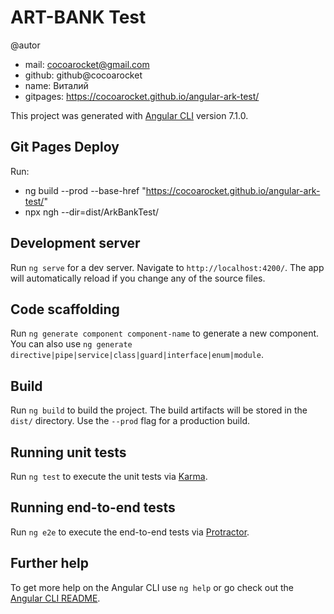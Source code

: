 # ART-BANK Test

@autor
* mail: cocoarocket@gmail.com
* github: github@cocoarocket
* name: Виталий
* gitpages: https://cocoarocket.github.io/angular-ark-test/


This project was generated with [Angular CLI](https://github.com/angular/angular-cli) version 7.1.0.

## Git Pages Deploy

Run:
* ng build --prod --base-href "https://cocoarocket.github.io/angular-ark-test/"
* npx ngh --dir=dist/ArkBankTest/

## Development server

Run `ng serve` for a dev server. Navigate to `http://localhost:4200/`. The app will automatically reload if you change any of the source files.

## Code scaffolding

Run `ng generate component component-name` to generate a new component. You can also use `ng generate directive|pipe|service|class|guard|interface|enum|module`.

## Build

Run `ng build` to build the project. The build artifacts will be stored in the `dist/` directory. Use the `--prod` flag for a production build.

## Running unit tests

Run `ng test` to execute the unit tests via [Karma](https://karma-runner.github.io).

## Running end-to-end tests

Run `ng e2e` to execute the end-to-end tests via [Protractor](http://www.protractortest.org/).

## Further help

To get more help on the Angular CLI use `ng help` or go check out the [Angular CLI README](https://github.com/angular/angular-cli/blob/master/README.md).
